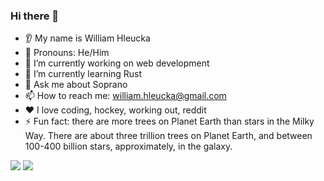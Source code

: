 <!---![whleucka's GitHub stats](https://github-readme-stats.vercel.app/api?username=whleucka&theme=dark&show_icons=true)-->

### Hi there 👋
* 👂 My name is William Hleucka
* 👩 Pronouns: He/Him
* 🔭 I’m currently working on web development
* 🌱 I’m currently learning Rust
* 💬 Ask me about Soprano
* 📫 How to reach me: william.hleucka@gmail.com
* ❤️ I love coding, hockey, working out, reddit
* ⚡ Fun fact: there are more trees on Planet Earth than stars in the Milky Way. There are about three trillion trees on Planet Earth, and between 100-400 billion stars, approximately, in the galaxy.

<img src="https://github-readme-stats.vercel.app/api?username=whleucka&show_icons=true&theme=dark"/>

<img src="https://github-readme-stats.vercel.app/api/top-langs?username=whleucka&layout=compact&theme=dark"/>

<!---
whleucka/whleucka is a ✨ special ✨ repository because its `README.md` (this file) appears on your GitHub profile.
You can click the Preview link to take a look at your changes.
--->
